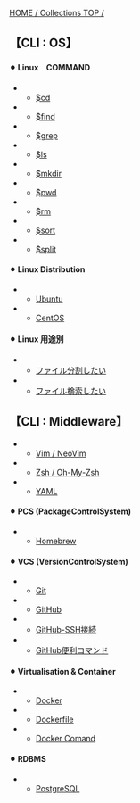 [HOME / Collections TOP / ](https://gitpress.io/@shi6ma/collections)

## 【CLI : OS】　
#### ⚫︎ Linux　COMMAND
- - [$cd](linux_)
- - [$find](linux_)
- - [$grep](linux_)
- - [$ls](linux_) 
- - [$mkdir](linux_)
- - [$pwd](linux_)
- - [$rm](linux_)
- - [$sort](linux_sort)
- - [$split](linux_split)

#### ⚫︎ Linux Distribution
- - [Ubuntu](os_ubuntu)
- - [CentOS](os_centos)

#### ⚫︎ Linux 用途別
- - [ファイル分割したい](want_)
- - [ファイル検索したい](want_)



## 【CLI : Middleware】
- - [Vim / NeoVim](mw_vim)
- - [Zsh / Oh-My-Zsh](mw_zsh)
- - [YAML](mw_yaml.md)

#### ⚫︎ PCS (PackageControlSystem)
- - [Homebrew](pcs_brew.md)

#### ⚫︎ VCS (VersionControlSystem)
- - [Git](mw_git.md)
- - [GitHub](vcs_github.md)
- - [GitHub-SSH接続](vcs_github_ssh.md)
- - [GitHub便利コマンド](vcs_github_.md) 

#### ⚫︎ Virtualisation & Container
- - [Docker](mw_docker.md)
- - [Dockerfile](mw_dockerfile.md)
- - [Docker Comand](mw_docker_comand.md)

#### ⚫︎ RDBMS
- - [PostgreSQL](mw_postgersql.md)
